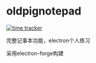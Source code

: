 # oldpignotepad
[![time tracker](https://wakatime.com/badge/github/AngleOldPig/oldpignotepad.svg)](https://wakatime.com/badge/github/AngleOldPig/oldpignotepad)

完整记事本功能，electron个人练习

采用electron-forge构建
